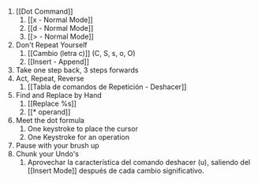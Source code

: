 1. [[Dot Command]] 
	1. [[x - Normal Mode]]
	2. [[d - Normal Mode]]
	3. [[> - Normal Mode]]
2. Don't Repeat Yourself
	1. [[Cambio (letra c)]] (C, S, s, o, O)
	2. [[Insert - Append]]
3. Take one step back, 3 steps forwards
4. Act, Repeat, Reverse
	1. [[Tabla de comandos de Repetición - Deshacer]]
5. Find and Replace by Hand
	1. [[Replace %s]]
	2. [[* operand]] 
6. Meet the dot formula
	1. One keystroke to place the cursor
	2. One Keystroke for an operation
7. Pause with your brush up
8. Chunk your Undo's
	1. Aprovechar la característica del comando deshacer (u), saliendo del [[Insert Mode]] después de cada cambio significativo.